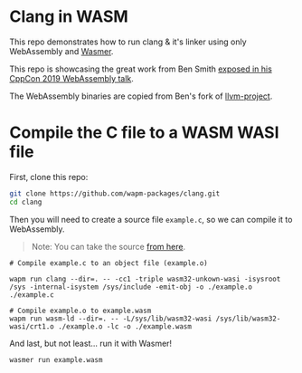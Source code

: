 # Clang in WASM

This repo demonstrates how to run clang & it's linker using only WebAssembly and [Wasmer](https://wasmer.io/).

This repo is showcasing the great work from Ben Smith [exposed in his CppCon 2019 WebAssembly talk](https://www.youtube.com/watch?time_continue=4&v=5N4b-rU-OAA).

The WebAssembly binaries are copied from Ben's fork of [llvm-project](https://github.com/binji/llvm-project/releases).

# Compile the C file to a WASM WASI file

First, clone this repo:

```bash
git clone https://github.com/wapm-packages/clang.git
cd clang
```

Then you will need to create a source file `example.c`, so we can compile it to WebAssembly.

> Note: You can take the source [from here](https://github.com/wapm-packages/clang/blob/master/example.c).


```
# Compile example.c to an object file (example.o)

wapm run clang --dir=. -- -cc1 -triple wasm32-unkown-wasi -isysroot /sys -internal-isystem /sys/include -emit-obj -o ./example.o ./example.c

# Compile example.o to example.wasm
wapm run wasm-ld --dir=. -- -L/sys/lib/wasm32-wasi /sys/lib/wasm32-wasi/crt1.o ./example.o -lc -o ./example.wasm
```

And last, but not least... run it with Wasmer! 

```
wasmer run example.wasm
```
